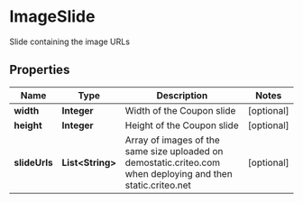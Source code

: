 

# ImageSlide

Slide containing the image URLs

## Properties

Name | Type | Description | Notes
------------ | ------------- | ------------- | -------------
**width** | **Integer** | Width of the Coupon slide |  [optional]
**height** | **Integer** | Height of the Coupon slide |  [optional]
**slideUrls** | **List&lt;String&gt;** | Array of images of the same size uploaded on demostatic.criteo.com when deploying and then static.criteo.net |  [optional]



